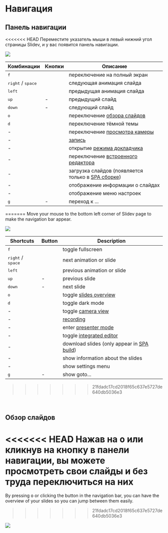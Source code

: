 # Навигация

## Панель навигации

<<<<<<< HEAD
Переместите указатель мыши в левый нижний угол страницы Slidev, и у вас появится панель навигации.

![](/screenshots/navbar.png)

| Комбинации | Кнопки | Описание |
| --- | --- | --- |
| <kbd>f</kbd> | <carbon-maximize class="inline-icon-btn"/> <carbon-minimize class="inline-icon-btn"/> | переключение на полный экран |
| <kbd>right</kbd> / <kbd>space</kbd> | <carbon-arrow-right class="inline-icon-btn"/> | следующая анимация слайда |
| <kbd>left</kbd> | <carbon-arrow-left class="inline-icon-btn"/> | предыдущая анимация слайда |
| <kbd>up</kbd> | - |  предыдущий слайд |
| <kbd>down</kbd> | - | следующий слайд |
| <kbd>o</kbd> | <carbon-apps class="inline-icon-btn"/> | переключение [обзора слайдов](#slides-overview) |
| <kbd>d</kbd> | <carbon-sun class="inline-icon-btn"/> <carbon-moon class="inline-icon-btn"/> | переключение тёмной темы |
| - | <carbon-user-avatar class="inline-icon-btn"/> | переключение [просмотра камеры](/guide/recording#camera-view) |
| - | <carbon-video class="inline-icon-btn"/> | [запись](/guide/recording#camera-view) |
| - | <carbon-user-speaker class="inline-icon-btn"/> | открытие [режима докладчика](/guide/presenter-mode) |
| - | <carbon-edit class="inline-icon-btn"/> | переключение [встроенного редактора](/guide/editors#integrated-editor) |
| - | <carbon-download class="inline-icon-btn"/> | загрузка слайдов (появляется только в [SPA сборке](/guide/exporting#single-page-application-spa)) |
| - | <carbon-information class="inline-icon-btn"/> | отображение информации о слайдах |
| - | <carbon-settings-adjust class="inline-icon-btn"/> | отображение меню настроек |
| <kbd>g</kbd> | - | переход к ... |
=======
Move your mouse to the bottom left corner of Slidev page to make the navigation bar appear.

![](/screenshots/navbar.png)

| Shortcuts                           | Button                                                                                | Description                                                                                |
| ----------------------------------- | ------------------------------------------------------------------------------------- | ------------------------------------------------------------------------------------------ |
| <kbd>f</kbd>                        | <carbon-maximize class="inline-icon-btn"/> <carbon-minimize class="inline-icon-btn"/> | toggle fullscreen                                                                          |
| <kbd>right</kbd> / <kbd>space</kbd> | <carbon-arrow-right class="inline-icon-btn"/>                                         | next animation or slide                                                                    |
| <kbd>left</kbd>                     | <carbon-arrow-left class="inline-icon-btn"/>                                          | previous animation or slide                                                                |
| <kbd>up</kbd>                       | -                                                                                     | previous slide                                                                             |
| <kbd>down</kbd>                     | -                                                                                     | next slide                                                                                 |
| <kbd>o</kbd>                        | <carbon-apps class="inline-icon-btn"/>                                                | toggle [slides overview](#slides-overview)                                                 |
| <kbd>d</kbd>                        | <carbon-sun class="inline-icon-btn"/> <carbon-moon class="inline-icon-btn"/>          | toggle dark mode                                                                           |
| -                                   | <carbon-user-avatar class="inline-icon-btn"/>                                         | toggle [camera view](/guide/recording#camera-view)                                         |
| -                                   | <carbon-video class="inline-icon-btn"/>                                               | [recording](/guide/recording#camera-view)                                                  |
| -                                   | <carbon-user-speaker class="inline-icon-btn"/>                                        | enter [presenter mode](/guide/presenter-mode)                                              |
| -                                   | <carbon-edit class="inline-icon-btn"/>                                                | toggle [integrated editor](/guide/editors#integrated-editor)                               |
| -                                   | <carbon-download class="inline-icon-btn"/>                                            | download slides (only appear in [SPA build](/guide/exporting#single-page-application-spa)) |
| -                                   | <carbon-information class="inline-icon-btn"/>                                         | show information about the slides                                                          |
| -                                   | <carbon-settings-adjust class="inline-icon-btn"/>                                     | show settings menu                                                                         |
| <kbd>g</kbd>                        | -                                                                                     | show goto...                                                                               |
>>>>>>> 21fdadc17cd2018f65c637e5727de640db5036e3

<br>

## Обзор слайдов

<<<<<<< HEAD
Нажав на <kbd>o</kbd> или кликнув на кнопку <carbon-apps class="inline-icon-btn" /> в панели навигации, вы можете просмотреть свои слайды и без труда переключиться на них
=======
By pressing <kbd>o</kbd> or clicking the <carbon-apps class="inline-icon-btn"/> button in the navigation bar, you can have the overview of your slides so you can jump between them easily.
>>>>>>> 21fdadc17cd2018f65c637e5727de640db5036e3

![](/screenshots/slides-overview.png)
